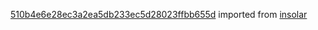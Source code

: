 [510b4e6e28ec3a2ea5db233ec5d28023ffbb655d](https://github.com/insolar/insolar/commit/510b4e6e28ec3a2ea5db233ec5d28023ffbb655d) imported from [insolar](https://github.com/insolar/insolar)
